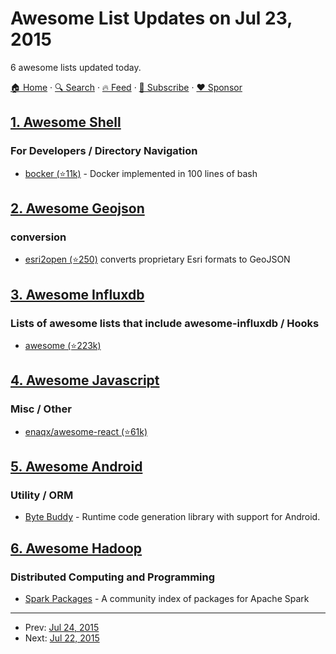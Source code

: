 # Awesome List Updates on Jul 23, 2015

6 awesome lists updated today.

[🏠 Home](/README.md) · [🔍 Search](https://www.trackawesomelist.com/search/) · [🔥 Feed](https://www.trackawesomelist.com/rss.xml) · [📮 Subscribe](https://trackawesomelist.us17.list-manage.com/subscribe?u=d2f0117aa829c83a63ec63c2f&id=36a103854c) · [❤️  Sponsor](https://github.com/sponsors/theowenyoung)



## [1. Awesome Shell](/content/alebcay/awesome-shell/README.md)

### For Developers / Directory Navigation

*   [bocker (⭐11k)](https://github.com/p8952/bocker) - Docker implemented in 100 lines of bash

## [2. Awesome Geojson](/content/tmcw/awesome-geojson/README.md)

### conversion

*   [esri2open (⭐250)](https://github.com/project-open-data/esri2open) converts proprietary Esri formats to GeoJSON

## [3. Awesome Influxdb](/content/mark-rushakoff/awesome-influxdb/README.md)

### Lists of awesome lists that include awesome-influxdb / Hooks

*   [awesome (⭐223k)](https://github.com/sindresorhus/awesome)

## [4. Awesome Javascript](/content/sorrycc/awesome-javascript/README.md)

### Misc / Other

*   [enaqx/awesome-react (⭐61k)](https://github.com/enaqx/awesome-react)

## [5. Awesome Android](/content/JStumpp/awesome-android/README.md)

### Utility / ORM

*   [Byte Buddy](http://bytebuddy.net) - Runtime code generation library with support for Android.

## [6. Awesome Hadoop](/content/youngwookim/awesome-hadoop/README.md)

### Distributed Computing and Programming

*   [Spark Packages](http://spark-packages.org/) - A community index of packages for Apache Spark

---

- Prev: [Jul 24, 2015](/content/2015/07/24/README.md)
- Next: [Jul 22, 2015](/content/2015/07/22/README.md)